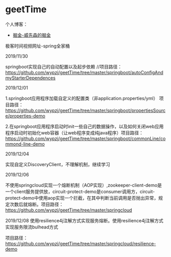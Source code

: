 # geetTime

个人博客：

* [掘金-威先森的掘金](https://juejin.im/user/5dafb48ef265da5b8e0f20b8)

极客时间视频网址-spring全家桶

2019/11/30

springboot实现自己的自动配置以及起步依赖 //项目路径：https://github.com/wypzj/geetTime/tree/master/springboot/autoConfigAndmyStarterDependences

2019/12/01

1.springboot应用程序加载自定义的配置类（非application.properties/yml） 项目路径：https://github.com/wypzj/geetTime/tree/master/springboot/propertiesSource/properties-demo

2.在springboot应用程序启动时init一些自己的数据操作，以及如何关闭web应用程序启动时初始化web容器（让web程序变成纯java程序）项目路径：https://github.com/wypzj/geetTime/tree/master/springboot/commonLine/commond-line-demo

2019/12/04

实现自定义DiscoveryClient，不理解机制，继续学习

2019/12/06

不使用springcloud实现一个熔断机制（AOP实现）,zookeeper-client-demo是一个client服务提供放，circuit-protect-demo是consumer调用方，circuit-protect-demo中使用aop实现一个拦截，在其中判断当前调用是否抛出异常，规定次数后就熔断。项目路径：https://github.com/wypzj/geetTime/tree/master/springcloud

2019/12/08
使用resilience4j注解方式实现服务熔断。使用resilience4j注解方式实现服务限流bulhead方式

项目路径：https://github.com/wypzj/geetTime/tree/master/springcloud/resilience-demo
